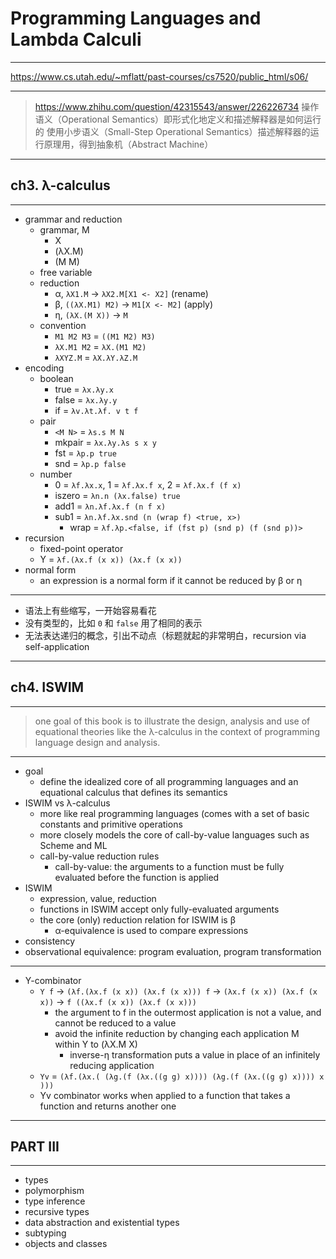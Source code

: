 # Programming Languages and Lambda Calculi

---

https://www.cs.utah.edu/~mflatt/past-courses/cs7520/public_html/s06/

---

> https://www.zhihu.com/question/42315543/answer/226226734
> 操作语义（Operational Semantics）即形式化地定义和描述解释器是如何运行的
> 使用小步语义（Small-Step Operational Semantics）描述解释器的运行原理用，得到抽象机（Abstract Machine）

---

## ch3. λ-calculus

---

- grammar and reduction
    - grammar, M
        - X
        - (λX.M)
        - (M M)
    - free variable
    - reduction
        - α, `λX1.M` -> `λX2.M[X1 <- X2]` (rename)
        - β, `((λX.M1) M2)` -> `M1[X <- M2]` (apply)
        - η, `(λX.(M X))` -> `M`
    - convention
        - `M1 M2 M3` = `((M1 M2) M3)`
        - `λX.M1 M2` = `λX.(M1 M2)`
        - `λXYZ.M` = `λX.λY.λZ.M`
- encoding
    - boolean
        - true = `λx.λy.x`
        - false = `λx.λy.y`
        - if = `λv.λt.λf. v t f`
    - pair
        - `<M N>` = `λs.s M N`
        - mkpair = `λx.λy.λs s x y`
        - fst = `λp.p true`
        - snd = `λp.p false`
    - number
        - 0 = `λf.λx.x`, 1 = `λf.λx.f x`, 2 = `λf.λx.f (f x)`
        - iszero = `λn.n (λx.false) true`
        - add1 = `λn.λf.λx.f (n f x)`
        - sub1 = `λn.λf.λx.snd (n (wrap f) <true, x>)`
            - wrap = `λf.λp.<false, if (fst p) (snd p) (f (snd p))>`
- recursion
    - fixed-point operator
    - Y = `λf.(λx.f (x x)) (λx.f (x x))`
- normal form
    - an expression is a normal form if it cannot be reduced by β or η

---

- 语法上有些缩写，一开始容易看花
- 没有类型的，比如 `0` 和 `false` 用了相同的表示
- 无法表达递归的概念，引出不动点（标题就起的非常明白，recursion via self-application

---

## ch4. ISWIM

---

> one goal of this book is to illustrate the design, analysis and use of
> equational theories like the λ-calculus in the context of programming
> language design and analysis.

---

- goal
    - define the idealized core of all programming languages and an equational calculus that defines its semantics
- ISWIM vs λ-calculus
    - more like real programming languages (comes with a set of basic constants and primitive operations
    - more closely models the core of call-by-value languages such as Scheme and ML
    - call-by-value reduction rules
        - call-by-value: the arguments to a function must be fully evaluated before the function is applied
- ISWIM
    - expression, value, reduction
    - functions in ISWIM accept only fully-evaluated arguments
    - the core (only) reduction relation for ISWIM is β
        - α-equivalence is used to compare expressions
- consistency
- observational equivalence: program evaluation, program transformation

---

- Y-combinator
    - `Y f` -> `(λf.(λx.f (x x)) (λx.f (x x))) f` -> `(λx.f (x x)) (λx.f (x x))` -> `f ((λx.f (x x)) (λx.f (x x)))`
        - the argument to f in the outermost application is not a value, and cannot be reduced to a value
        - avoid the infinite reduction by changing each application M within Y to (λX.M X)
            - inverse-η transformation puts a value in place of an infinitely reducing application
    - `Yv` = `(λf.(λx.( (λg.(f (λx.((g g) x)))) (λg.(f (λx.((g g) x)))) x )))`
    - Yv combinator works when applied to a function that takes a function and returns another one

---

## PART III

---

- types
- polymorphism
- type inference
- recursive types
- data abstraction and existential types
- subtyping
- objects and classes

